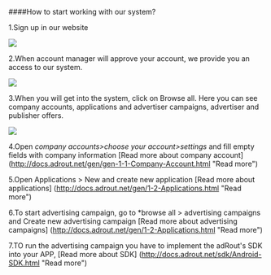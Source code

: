 ####How to start working with our system?

1.Sign up in our website

<img src="{{ site.url }}/images/1-step.jpg"/>

2.When account manager will approve your account, we provide you an access to our system.

<img src="{{ site.url }}/images/2-step.jpg"/>

3.When you will get into the system, click on Browse all. Here you can see company accounts, applications and advertiser campaigns, advertiser and publisher offers.

<img src="{{ site.url }}/images/3-step.jpg"/>

4.Open *company accounts>choose your account>settings* and fill empty fields with company information [Read more about company account] (http://docs.adrout.net/gen/gen-1-1-Company-Account.html "Read more")

5.Open Applications > New and create new application [Read more about applications] (http://docs.adrout.net/gen/1-2-Applications.html "Read more")

6.To start advertising campaign, go to *browse all > advertising campaigns and Create new advertising campaign [Read more about advertising campaigns] (http://docs.adrout.net/gen/1-2-Applications.html "Read more")

7.TO run the advertising campaign you have to implement the adRout's SDK into your APP, [Read more about SDK] (http://docs.adrout.net/sdk/Android-SDK.html "Read more")